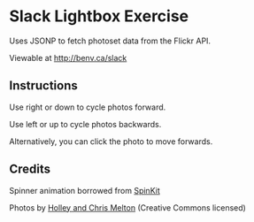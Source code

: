 # Slack Lightbox Exercise

Uses JSONP to fetch photoset data from the Flickr API.

Viewable at http://benv.ca/slack

## Instructions

Use right or down to cycle photos forward. 

Use left or up to cycle photos backwards.

Alternatively, you can click the photo to move forwards.

## Credits

Spinner animation borrowed from [SpinKit](http://tobiasahlin.com/spinkit/)

Photos by [Holley and Chris Melton](https://www.flickr.com/photos/chrisandholley/sets/72157635051104082) (Creative Commons licensed)
